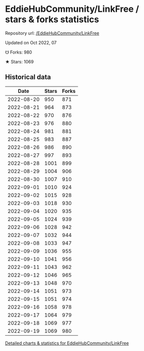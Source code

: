 # EddieHubCommunity/LinkFree / stars & forks statistics

Repository url: [/EddieHubCommunity/LinkFree](https://github.com/EddieHubCommunity/LinkFree)

Updated on Oct 2022, 07

☋ Forks: 980

★ Stars: 1069

## Historical data
| Date | Stars | Forks |
|------|-------|-------|
| 2022-08-20 | 950 | 871 | 
| 2022-08-21 | 964 | 873 | 
| 2022-08-22 | 970 | 876 | 
| 2022-08-23 | 976 | 880 | 
| 2022-08-24 | 981 | 881 | 
| 2022-08-25 | 983 | 887 | 
| 2022-08-26 | 986 | 890 | 
| 2022-08-27 | 997 | 893 | 
| 2022-08-28 | 1001 | 899 | 
| 2022-08-29 | 1004 | 906 | 
| 2022-08-30 | 1007 | 910 | 
| 2022-09-01 | 1010 | 924 | 
| 2022-09-02 | 1015 | 928 | 
| 2022-09-03 | 1018 | 930 | 
| 2022-09-04 | 1020 | 935 | 
| 2022-09-05 | 1024 | 939 | 
| 2022-09-06 | 1028 | 942 | 
| 2022-09-07 | 1032 | 944 | 
| 2022-09-08 | 1033 | 947 | 
| 2022-09-09 | 1036 | 955 | 
| 2022-09-10 | 1041 | 956 | 
| 2022-09-11 | 1043 | 962 | 
| 2022-09-12 | 1046 | 965 | 
| 2022-09-13 | 1048 | 970 | 
| 2022-09-14 | 1051 | 973 | 
| 2022-09-15 | 1051 | 974 | 
| 2022-09-16 | 1058 | 978 | 
| 2022-09-17 | 1064 | 979 | 
| 2022-09-18 | 1069 | 977 | 
| 2022-09-19 | 1069 | 980 | 


[Detailed charts & statistics for EddieHubCommunity/LinkFree](https://reviewgithub.com/rep/EddieHubCommunity/LinkFree)
